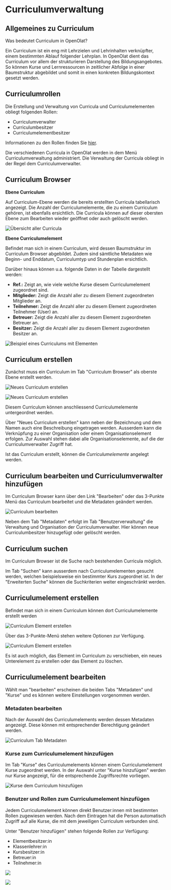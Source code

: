 # Curriculumverwaltung

## Allgemeines zu Curriculum

Was bedeutet Curriculum in OpenOlat?

Ein Curriculum ist ein eng mit Lehrzielen und Lehrinhalten verknüpfter, einem bestimmten Ablauf folgender Lehrplan. In OpenOlat dient das Curriculum vor allem der strukturieren Darstellung des Bildungsangebotes. So können Kurse und Lernressourcen in zeitlicher Abfolge in einer Baumstruktur abgebildet und somit in einen konkreten Bildungskontext gesetzt werden.

## Curriculumrollen

Die Erstellung und Verwaltung von Curricula und Curriculumelementen obliegt folgenden Rollen:

* Curriculumverwalter
* Curriculumbesitzer
* Curriculumelementbesitzer

Informationen zu den Rollen finden Sie [hier](../basic_concepts/Authorisation_Concept.de.md).

Die verschiedenen Curricula in OpenOlat werden in dem Menü Curriculumverwaltung administriert. Die Verwaltung der Curricula obliegt in der Regel dem Curriculumverwalter.

## Curriculum Browser

 **Ebene Curriculum**

Auf Curriculum-Ebene werden die bereits erstellten Curricula tabellarisch angezeigt. Die Anzahl der Curriculumelemente, die zu einem Curriculum gehören, ist ebenfalls ersichtlich. Die Curricula können auf dieser obersten Ebene zum Bearbeiten wieder geöffnet oder auch gelöscht werden.

![Übersicht aller Curricula](assets/Curriculum_Browser.png)

**Ebene Curriculumelement**

Befindet man sich in einem Curriculum, wird dessen Baumstruktur im Curriculum Browser abgebildet. Zudem sind sämtliche Metadaten wie Beginn- und Enddatum, Curriculumtyp und Stundenplan ersichtlich.

Darüber hinaus können u.a. folgende Daten in der Tabelle dargestellt werden:

* **Ref.:** Zeigt an, wie viele welche Kurse diesem Curriculumelement zugeordnet sind.
* **Mitglieder:** Zeigt die Anzahl aller zu diesem Element zugeordneten Mitglieder an.
* **Teilnehmer:** Zeigt die Anzahl aller zu diesem Element zugeordneten Teilnehmer (User) an.
* **Betreuer:** Zeigt die Anzahl aller zu diesem Element zugeordneten Betreuer an.
* **Besitzer:** Zeigt die Anzahl aller zu diesem Element zugeordneten Besitzer an.

![Beispiel eines Curriculums mit Elementen](assets/Curriculum_Element.png)

## Curriculum erstellen

Zunächst muss ein Curriculum im Tab "Curriculum Browser" als oberste Ebene erstellt werden. 

![Neues Curriculum erstellen](assets/Curriculum_erstellen.png)

![Neues Curriculum erstellen](assets/Curr_Verw_NeuesCurr_DE.png)

Diesem Curriculum können anschliessend Curriculumelemente untergeordnet werden.

Über "Neues Curriculum erstellen" kann neben der Bezeichnung und dem Namen auch eine Beschreibung eingetragen werden. Ausserdem kann die Verknüpfung zu einer Organisation oder einem Organisationselement erfolgen. Zur Auswahl stehen dabei alle Organisationselemente, auf die der Curriculumverwalter Zugriff hat.

Ist das Curriculum erstellt, können die *Curriculumelemente* angelegt werden.


## Curriculum bearbeiten und Curriculumverwalter hinzufügen

Im Curriculum Browser kann über den Link "Bearbeiten" oder das 3-Punkte Menü das Curriculum bearbeitet und die Metadaten geändert werden.

![Curriculum bearbeiten](assets/Curriculum_bearbeiten1.png)

Neben dem Tab "Metadaten" erfolgt im Tab "Benutzerverwaltung" die Verwaltung und Organisation der Curriculumverwalter. Hier können neue Curriculumbesitzer hinzugefügt oder gelöscht werden. 

## Curriculum suchen

Im Curriculum Browser ist die Suche nach bestehenden Curricula möglich.

Im Tab "Suchen" kann ausserdem nach Curriculumelementen gesucht werden, welchen beispielsweise ein bestimmter Kurs zugeordnet ist. In der "Erweiterten Suche" können die Suchkriterien weiter eingeschränkt werden.

## Curriculumelement erstellen
Befindet man sich in einem Curriculum können dort Curriculumelemente erstellt werden

![Curriculum Element erstellen](assets/Curriculumelement_erstellen.jpg)

Über das 3-Punkte-Menü stehen weitere Optionen zur Verfügung. 

![Curriculum Element erstellen](assets/Curriculum_Elemenet_organisieren.jpg)

Es ist auch möglich, das Element im Curriculum zu verschieben, ein neues Unterelement zu erstellen oder das Element zu löschen.


## Curriculumelement bearbeiten

Wählt man "bearbeiten" erscheinen die beiden Tabs "Metadaten" und "Kurse" und es können weitere Einstellungen vorgenommen werden. 


### Metadaten bearbeiten

Nach der Auswahl des Curriculumelements werden dessen Metadaten angezeigt. Diese können mit entsprechender Berechtigung geändert werden.

![Curriculum Tab Metadaten](assets/Curriculum_Metadaten.png)

### Kurse zum Curriculumelement hinzufügen

Im Tab "Kurse" des Curriculumelements können einem Curriculumelement Kurse zugeordnet werden. In der Auswahl unter "Kurse hinzufügen" werden nur Kurse angezeigt, für die entsprechende Zugriffsrechte vorliegen.

![Kurse dem Curriculum hinzufügen](assets/Curriculum_Kurse_hinzu.png)

### Benutzer und Rollen zum Curriculumelement hinzufügen

Jedem Curriculumelement können direkt Benutzer:innen mit bestimmten Rollen zugewiesen werden. Nach dem Eintragen hat die Person automatisch Zugriff auf alle Kurse, die mit dem jeweiligen Curriculum verbunden sind.

Unter "Benutzer hinzufügen" stehen folgende Rollen zur Verfügung:

* Elementbesitzer:in
* Klassenlehrer:in
* Kursbesitzer:in
* Betreuer:in
* Teilnehmer:in

![](assets/Curriculum_Benutzer_hinzufuegen.png)

![](assets/Curriculum_Benutzer_hinzufuegen1.png)
